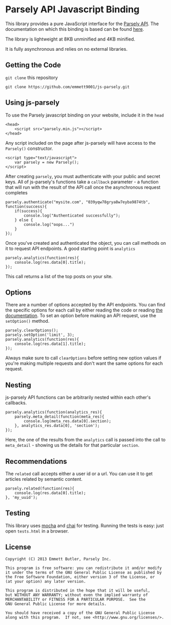 Parsely API Javascript Binding
==============================

This library provides a pure JavaScript interface for the
[Parsely API](http://parsely.com/api). The documentation on which this binding
is based can be found [here](http://parsely.com/api/api_ref.html).

The library is lightweight at 8KB unminified and 4KB minified.

It is fully asynchronous and relies on no external libraries.

Getting the Code
----------------

`git clone` this repository

    git clone https://github.com/emmett9001/js-parsely.git

Using js-parsely
----------------

To use the Parsely javascript binding on your website, include it in the
`head`

    <head>
        <script src="parsely.min.js"></script>
    </head>

Any script included on the page after js-parsely will have access to the
`Parsely()` constructor.

    <script type="text/javascript">
        var parsely = new Parsely();
    </script>

After creating `parsely`, you must authenticate with your public and secret
keys. All of js-parsely's functions take a `callback` parameter - a function
that will run with the result of the API call once the asynchronous request
completes

    parsely.authenticate("mysite.com", "039yqw78grya8w7eyba9874tb", function(success){
        if(success){
            console.log("Authenticated successfully");
        } else {
            console.log("oops...")
        }
    });

Once you've created and authenticated the object, you can call methods on it to request API
endpoints. A good starting point is `analytics`

    parsely.analytics(function(res){
        console.log(res.data[0].title);
    });

This call returns a list of the top posts on your site.

Options
-------

There are a number of options accepted by the API endpoints. You can find the
specific options for each call by either reading the code or reading [the
documentation](http://parsely.com/api/api_ref.html). To set an option before
making an API request, use the `setOption()` method.


    parsely.clearOptions();
    parsely.setOption('limit', 3);
    parsely.analytics(function(res){
        console.log(res.data[1].title);
    });

Always make sure to call `clearOptions` before setting new option values if
you're making multiple requests and don't want the same options for each
request.

Nesting
-------

js-parsely API functions can be arbitrarily nested within each other's
callbacks.

    parsely.analytics(function(analytics_res){
        parsely.meta_detail(function(meta_res){
            console.log(meta_res.data[0].section);
        }, analytics_res.data[0], 'section');
    });

Here, the one of the results from the `analytics` call is passed into the call
to `meta_detail` - showing us the details for that particular `section`.

Recommendations
---------------

The `related` call accepts either a user id or a url. You can use it to get
articles related by semantic content.

    parsely.related(function(res){
        console.log(res.data[0].title);
    }, 'my_uuid');

Testing
-------

This library uses [mocha](http://visionmedia.github.io/mocha/) and
[chai](http://chaijs.com/) for testing. Running the tests is easy: just open
`tests.html` in a browser.

License
-------

    Copyright (C) 2013 Emmett Butler, Parsely Inc.

    This program is free software: you can redistribute it and/or modify
    it under the terms of the GNU General Public License as published by
    the Free Software Foundation, either version 3 of the License, or
    (at your option) any later version.

    This program is distributed in the hope that it will be useful,
    but WITHOUT ANY WARRANTY; without even the implied warranty of
    MERCHANTABILITY or FITNESS FOR A PARTICULAR PURPOSE.  See the
    GNU General Public License for more details.

    You should have received a copy of the GNU General Public License
    along with this program.  If not, see <http://www.gnu.org/licenses/>.

